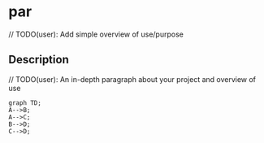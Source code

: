 # par
// TODO(user): Add simple overview of use/purpose

## Description
// TODO(user): An in-depth paragraph about your project and overview of use

```mermaid
graph TD;
A-->B;
A-->C;
B-->D;
C-->D;
```